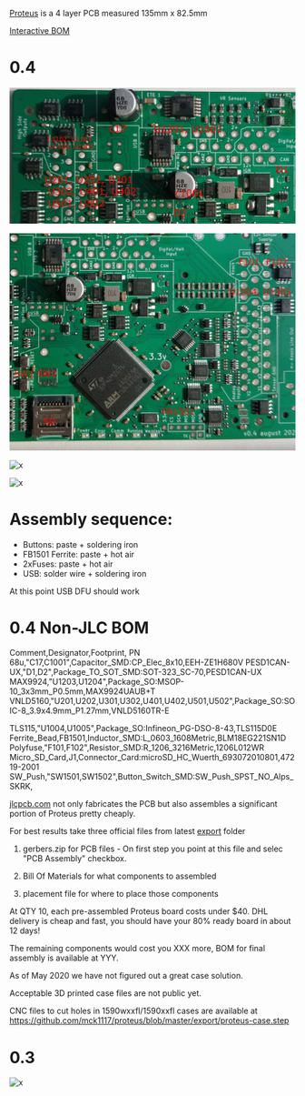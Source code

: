 
[Proteus](https://github.com/mck1117/proteus) is a 4 layer PCB measured 135mm x 82.5mm

[Interactive BOM](https://rusefi.com/docs/ibom/proteus_0_4_ibom.html)

# 0.4

![x](Hardware/Proteus/Hardware-Proteus-0.4-instructions1.jpg)

![x](Hardware/Proteus/Hardware-Proteus-0.4-instructions2.jpg)

![x](Hardware/Proteus/Hardware-Proteus-0.4-assembled.jpg)

![x](Hardware/Proteus/Hardware-Proteus-0.4-jlc.jpg)


# Assembly sequence:

* Buttons: paste + soldering iron
* FB1501 Ferrite: paste + hot air
* 2xFuses: paste + hot air
* USB: solder wire + soldering iron

At this point USB DFU should work


# 0.4 Non-JLC BOM

Comment,Designator,Footprint, PN
68u,"C17,C1001",Capacitor_SMD:CP_Elec_8x10,EEH-ZE1H680V
PESD1CAN-UX,"D1,D2",Package_TO_SOT_SMD:SOT-323_SC-70,PESD1CAN-UX
MAX9924,"U1203,U1204",Package_SO:MSOP-10_3x3mm_P0.5mm,MAX9924UAUB+T
VNLD5160,"U201,U202,U301,U302,U401,U402,U501,U502",Package_SO:SOIC-8_3.9x4.9mm_P1.27mm,VNLD5160TR-E

TLS115,"U1004,U1005",Package_SO:Infineon_PG-DSO-8-43,TLS115D0E
Ferrite_Bead,FB1501,Inductor_SMD:L_0603_1608Metric,BLM18EG221SN1D
Polyfuse,"F101,F102",Resistor_SMD:R_1206_3216Metric,1206L012WR
Micro_SD_Card,J1,Connector_Card:microSD_HC_Wuerth_693072010801,47219-2001
SW_Push,"SW1501,SW1502",Button_Switch_SMD:SW_Push_SPST_NO_Alps_SKRK,


[jlcpcb.com](http://www.jlcpcb.com) not only fabricates the PCB but also assembles a significant portion of Proteus pretty cheaply.

For best results take three official files from latest [export](https://github.com/mck1117/proteus/tree/master/export) folder

1) gerbers.zip for PCB files - On first step you point at this file and selec "PCB Assembly" checkbox.

2) Bill Of Materials for what components to assembled

3) placement file for where to place those components

At QTY 10, each pre-assembled Proteus board costs under $40. DHL delivery is cheap and fast, you should have your 80% ready board in about 12 days!

The remaining components would cost you XXX more, BOM for final assembly is available at YYY.

As of May 2020 we have not figured out a great case solution.

Acceptable 3D printed case files are not public yet.

CNC files to cut holes in 1590wxxfl/1590xxfl cases are available at https://github.com/mck1117/proteus/blob/master/export/proteus-case.step



# 0.3

![x](Hardware/Proteus/Hardware-Proteus-0.3.jpg) 

